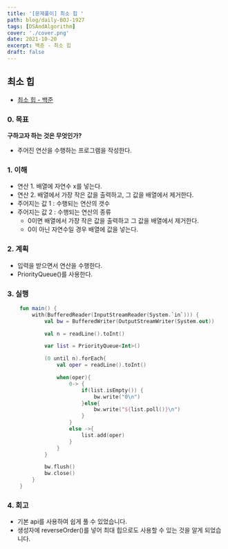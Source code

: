 ```yaml
---
title: '[문제풀이] 최소 힙 '
path: blog/daily-BOJ-1927
tags: [DSAndAlgorithm]
cover: './cover.png'
date: 2021-10-20
excerpt: 백준 - 최소 힙
draft: false
---
```


## 최소 힙

- [최소 힙 - 백준](https://www.acmicpc.net/problem/1927)

### 0. 목표

**구하고자 하는 것은 무엇인가?**

- 주어진 연산을 수행하는 프로그램을 작성한다.

### 1. 이해

- 연산 1. 배열에 자연수 x를 넣는다.
- 연산 2. 배열에서 가장 작은 값을 출력하고, 그 값을 배열에서 제거한다.
- 주어지는 값 1 : 수행되는 연산의 갯수
- 주어지는 값 2 : 수행되는 연산의 종류
  - 0이면 배열에서 가장 작은 값을 출력하고 그 값을 배열에서 제거한다.
  - 0이 아닌 자연수일 경우 배열에 값을 넣는다.

### 2. 계획

- 입력을 받으면서 연산을 수행한다.
- PriorityQueue<Int>()를 사용한다.

### 3. 실행

```kotlin
    fun main() {
        with(BufferedReader(InputStreamReader(System.`in`))) {
            val bw = BufferedWriter(OutputStreamWriter(System.out))

            val n = readLine().toInt()

            var list = PriorityQueue<Int>()

            (0 until n).forEach{
                val oper = readLine().toInt()

                when(oper){
                    0-> {
                        if(list.isEmpty()) {
                            bw.write("0\n")
                        }else{
                            bw.write("${list.poll()}\n")
                        }
                    }
                    else ->{
                        list.add(oper)
                    }
                }
            }

            bw.flush()
            bw.close()
        }
    }
```

### 4. 회고

- 기본 api를 사용하여 쉽게 풀 수 있었습니다.
- 생성자에 reverseOrder()를 넣어 최대 힙으로도 사용할 수 있는 것을 알게 되었습니다.
